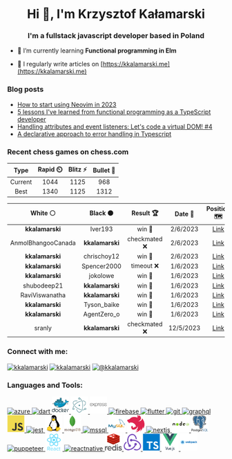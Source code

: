 <h1 align="center">Hi 👋, I'm Krzysztof Kałamarski</h1>
<h3 align="center">I'm a fullstack javascript developer based in Poland</h3>

- 🌱 I’m currently learning **Functional programming in Elm**

- 📝 I regularly write articles on [https://kkalamarski.me](https://kkalamarski.me)

### Blog posts
<!-- BLOG-POST-LIST:START -->
- [How to start using Neovim in 2023](https://kkalamarski.me/how-to-start-using-neovim-in-2023)
- [5 lessons I&#39;ve learned from functional programming as a TypeScript developer](https://kkalamarski.me/5-lessons-ive-learned-from-functional-programming-as-a-typescript-developer)
- [Handling attributes and event listeners: Let&#39;s code a virtual DOM! #4](https://kkalamarski.me/handling-attributes-and-event-listeners-lets-code-a-virtual-dom-4)
- [A declarative approach to error handling in Typescript](https://kkalamarski.me/a-declarative-approach-to-error-handling-in-typescript)
<!-- BLOG-POST-LIST:END -->

### Recent chess games on chess.com
<!--START_SECTION:chessStats-->
<!-- Automatically generated with https://github.com/Balastrong/chess-stats-action -->

| Type | Rapid ⏲️ | Blitz ⚡ | Bullet 🔫 |
|:---:|:---:|:---:|:---:|
| Current | 1044 | 1125 | 968 |
| Best | 1340 | 1125 | 1312 |

| White ⚪ | Black ⚫ | Result 🏆 | Date 📅 | Position 🗺️ | Type 🕕 |
|:---:|:---:|:---:|:---:|:---:|:---:|
| **kkalamarski** | Iver193 | win 🥇 | 2/6/2023 | <a href="http://www.ee.unb.ca/cgi-bin/tervo/fen.pl?select=8/8/8/7P/3p4/3k4/7K/2Q5 b - -">Link</a> | Blitz |
| AnmolBhangooCanada | **kkalamarski** | checkmated ❌ | 2/6/2023 | <a href="http://www.ee.unb.ca/cgi-bin/tervo/fen.pl?select=5q1k/pp5Q/4p3/3pPB2/3P4/8/PPP4P/7K b - -">Link</a> | Blitz |
| **kkalamarski** | chrischoy12 | win 🥇 | 2/6/2023 | <a href="http://www.ee.unb.ca/cgi-bin/tervo/fen.pl?select=8/5p2/4k3/8/8/3p1R1P/1r3PP1/4K3 b - -">Link</a> | Blitz |
| **kkalamarski** | Spencer2000 | timeout ❌ | 1/6/2023 | <a href="http://www.ee.unb.ca/cgi-bin/tervo/fen.pl?select=4K1k1/3R4/5qpp/6p1/2n4n/7P/8/8 w - -">Link</a> | Blitz |
| **kkalamarski** | jokolowe | win 🥇 | 1/6/2023 | <a href="http://www.ee.unb.ca/cgi-bin/tervo/fen.pl?select=r1bq1rk1/ppp2ppQ/3p4/4P3/3P4/2NB4/PPP4P/R3K1b1 b Q -">Link</a> | Blitz |
| shubodeep21 | **kkalamarski** | win 🥇 | 1/6/2023 | <a href="http://www.ee.unb.ca/cgi-bin/tervo/fen.pl?select=3q1rk1/pp3ppn/7p/3p1N2/6rb/2P5/PP3PPP/1K1R3R w - -">Link</a> | Blitz |
| RaviViswanatha | **kkalamarski** | win 🥇 | 1/6/2023 | <a href="http://www.ee.unb.ca/cgi-bin/tervo/fen.pl?select=k5r1/1p6/1P6/p6p/8/3P1q2/5PPP/1R3RK1 w - -">Link</a> | Blitz |
| **kkalamarski** | Tyson_baike | win 🥇 | 1/6/2023 | <a href="http://www.ee.unb.ca/cgi-bin/tervo/fen.pl?select=4Q1k1/p6p/2p3pB/1p3p1q/8/6KP/8/8 b - -">Link</a> | Blitz |
| **kkalamarski** | AgentZero_o | win 🥇 | 1/6/2023 | <a href="http://www.ee.unb.ca/cgi-bin/tervo/fen.pl?select=8/1K4k1/1P2p3/3pPp2/2r2n2/8/2P5/q7 b - -">Link</a> | Blitz |
| sranly | **kkalamarski** | checkmated ❌ | 12/5/2023 | <a href="http://www.ee.unb.ca/cgi-bin/tervo/fen.pl?select=k5R1/P7/1K6/8/8/8/8/8 b - -">Link</a> | Blitz |

<!--END_SECTION:chessStats-->

<h3 align="left">Connect with me:</h3>
<p align="left">
<a href="https://twitter.com/kkalamarski" target="blank"><img align="center" src="https://raw.githubusercontent.com/rahuldkjain/github-profile-readme-generator/master/src/images/icons/Social/twitter.svg" alt="kkalamarski" height="30" width="40" /></a>
<a href="https://linkedin.com/in/kkalamarski" target="blank"><img align="center" src="https://raw.githubusercontent.com/rahuldkjain/github-profile-readme-generator/master/src/images/icons/Social/linked-in-alt.svg" alt="kkalamarski" height="30" width="40" /></a>
<a href="https://hashnode.com/@kkalamarski" target="blank"><img align="center" src="https://raw.githubusercontent.com/rahuldkjain/github-profile-readme-generator/master/src/images/icons/Social/hashnode.svg" alt="@kkalamarski" height="30" width="40" /></a>
</p>

<h3 align="left">Languages and Tools:</h3>
<p align="left"> <a href="https://azure.microsoft.com/en-in/" target="_blank" rel="noreferrer"> <img src="https://www.vectorlogo.zone/logos/microsoft_azure/microsoft_azure-icon.svg" alt="azure" width="40" height="40"/> </a> <a href="https://dart.dev" target="_blank" rel="noreferrer"> <img src="https://www.vectorlogo.zone/logos/dartlang/dartlang-icon.svg" alt="dart" width="40" height="40"/> </a> <a href="https://www.docker.com/" target="_blank" rel="noreferrer"> <img src="https://raw.githubusercontent.com/devicons/devicon/master/icons/docker/docker-original-wordmark.svg" alt="docker" width="40" height="40"/> </a> <a href="https://www.electronjs.org" target="_blank" rel="noreferrer"> <img src="https://raw.githubusercontent.com/devicons/devicon/master/icons/electron/electron-original.svg" alt="electron" width="40" height="40"/> </a> <a href="https://expressjs.com" target="_blank" rel="noreferrer"> <img src="https://raw.githubusercontent.com/devicons/devicon/master/icons/express/express-original-wordmark.svg" alt="express" width="40" height="40"/> </a> <a href="https://firebase.google.com/" target="_blank" rel="noreferrer"> <img src="https://www.vectorlogo.zone/logos/firebase/firebase-icon.svg" alt="firebase" width="40" height="40"/> </a> <a href="https://flutter.dev" target="_blank" rel="noreferrer"> <img src="https://www.vectorlogo.zone/logos/flutterio/flutterio-icon.svg" alt="flutter" width="40" height="40"/> </a> <a href="https://git-scm.com/" target="_blank" rel="noreferrer"> <img src="https://www.vectorlogo.zone/logos/git-scm/git-scm-icon.svg" alt="git" width="40" height="40"/> </a> <a href="https://graphql.org" target="_blank" rel="noreferrer"> <img src="https://www.vectorlogo.zone/logos/graphql/graphql-icon.svg" alt="graphql" width="40" height="40"/> </a> <a href="https://developer.mozilla.org/en-US/docs/Web/JavaScript" target="_blank" rel="noreferrer"> <img src="https://raw.githubusercontent.com/devicons/devicon/master/icons/javascript/javascript-original.svg" alt="javascript" width="40" height="40"/> </a> <a href="https://jestjs.io" target="_blank" rel="noreferrer"> <img src="https://www.vectorlogo.zone/logos/jestjsio/jestjsio-icon.svg" alt="jest" width="40" height="40"/> </a> <a href="https://www.linux.org/" target="_blank" rel="noreferrer"> <img src="https://raw.githubusercontent.com/devicons/devicon/master/icons/linux/linux-original.svg" alt="linux" width="40" height="40"/> </a> <a href="https://www.mongodb.com/" target="_blank" rel="noreferrer"> <img src="https://raw.githubusercontent.com/devicons/devicon/master/icons/mongodb/mongodb-original-wordmark.svg" alt="mongodb" width="40" height="40"/> </a> <a href="https://www.microsoft.com/en-us/sql-server" target="_blank" rel="noreferrer"> <img src="https://www.svgrepo.com/show/303229/microsoft-sql-server-logo.svg" alt="mssql" width="40" height="40"/> </a> <a href="https://www.mysql.com/" target="_blank" rel="noreferrer"> <img src="https://raw.githubusercontent.com/devicons/devicon/master/icons/mysql/mysql-original-wordmark.svg" alt="mysql" width="40" height="40"/> </a> <a href="https://nestjs.com/" target="_blank" rel="noreferrer"> <img src="https://raw.githubusercontent.com/devicons/devicon/master/icons/nestjs/nestjs-plain.svg" alt="nestjs" width="40" height="40"/> </a> <a href="https://nextjs.org/" target="_blank" rel="noreferrer"> <img src="https://cdn.worldvectorlogo.com/logos/nextjs-2.svg" alt="nextjs" width="40" height="40"/> </a> <a href="https://nodejs.org" target="_blank" rel="noreferrer"> <img src="https://raw.githubusercontent.com/devicons/devicon/master/icons/nodejs/nodejs-original-wordmark.svg" alt="nodejs" width="40" height="40"/> </a> <a href="https://www.postgresql.org" target="_blank" rel="noreferrer"> <img src="https://raw.githubusercontent.com/devicons/devicon/master/icons/postgresql/postgresql-original-wordmark.svg" alt="postgresql" width="40" height="40"/> </a> <a href="https://github.com/puppeteer/puppeteer" target="_blank" rel="noreferrer"> <img src="https://www.vectorlogo.zone/logos/pptrdev/pptrdev-official.svg" alt="puppeteer" width="40" height="40"/> </a> <a href="https://reactjs.org/" target="_blank" rel="noreferrer"> <img src="https://raw.githubusercontent.com/devicons/devicon/master/icons/react/react-original-wordmark.svg" alt="react" width="40" height="40"/> </a> <a href="https://reactnative.dev/" target="_blank" rel="noreferrer"> <img src="https://reactnative.dev/img/header_logo.svg" alt="reactnative" width="40" height="40"/> </a> <a href="https://redis.io" target="_blank" rel="noreferrer"> <img src="https://raw.githubusercontent.com/devicons/devicon/master/icons/redis/redis-original-wordmark.svg" alt="redis" width="40" height="40"/> </a> <a href="https://redux.js.org" target="_blank" rel="noreferrer"> <img src="https://raw.githubusercontent.com/devicons/devicon/master/icons/redux/redux-original.svg" alt="redux" width="40" height="40"/> </a> <a href="https://www.typescriptlang.org/" target="_blank" rel="noreferrer"> <img src="https://raw.githubusercontent.com/devicons/devicon/master/icons/typescript/typescript-original.svg" alt="typescript" width="40" height="40"/> </a> <a href="https://vuejs.org/" target="_blank" rel="noreferrer"> <img src="https://raw.githubusercontent.com/devicons/devicon/master/icons/vuejs/vuejs-original-wordmark.svg" alt="vuejs" width="40" height="40"/> </a> <a href="https://webpack.js.org" target="_blank" rel="noreferrer"> <img src="https://raw.githubusercontent.com/devicons/devicon/d00d0969292a6569d45b06d3f350f463a0107b0d/icons/webpack/webpack-original-wordmark.svg" alt="webpack" width="40" height="40"/> </a> </p>
